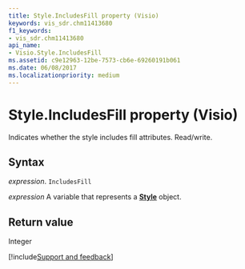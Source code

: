 ```yaml
---
title: Style.IncludesFill property (Visio)
keywords: vis_sdr.chm11413680
f1_keywords:
- vis_sdr.chm11413680
api_name:
- Visio.Style.IncludesFill
ms.assetid: c9e12963-12be-7573-cb6e-69260191b061
ms.date: 06/08/2017
ms.localizationpriority: medium
---
```



# Style.IncludesFill property (Visio)

Indicates whether the style includes fill attributes. Read/write.


## Syntax

_expression_. `IncludesFill`

_expression_ A variable that represents a **[Style](Visio.Style.md)** object.


## Return value

Integer

[!include[Support and feedback](~/includes/feedback-boilerplate.md)]
